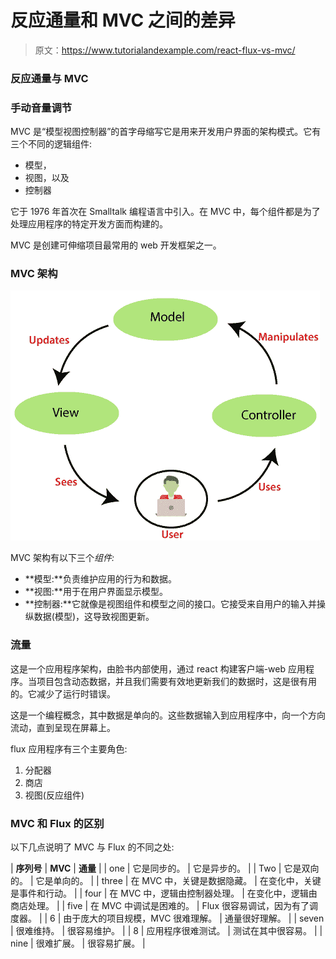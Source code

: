 # 反应通量和 MVC 之间的差异

> 原文：<https://www.tutorialandexample.com/react-flux-vs-mvc/>

### 反应通量与 MVC

### 手动音量调节

MVC 是“模型视图控制器”的首字母缩写它是用来开发用户界面的架构模式。它有三个不同的逻辑组件:

*   模型，
*   视图，以及
*   控制器

它于 1976 年首次在 Smalltalk 编程语言中引入。在 MVC 中，每个组件都是为了处理应用程序的特定开发方面而构建的。

MVC 是创建可伸缩项目最常用的 web 开发框架之一。

### MVC 架构

![MVC Architecture](img/5f14512cdc71b0c4fcea2895a03e4c34.png)

MVC 架构有以下三个*组件:*

*   **模型:**负责维护应用的行为和数据。
*   **视图:**用于在用户界面显示模型。
*   **控制器:**它就像是视图组件和模型之间的接口。它接受来自用户的输入并操纵数据(模型)，这导致视图更新。

### 流量

这是一个应用程序架构，由脸书内部使用，通过 react 构建客户端-web 应用程序。当项目包含动态数据，并且我们需要有效地更新我们的数据时，这是很有用的。它减少了运行时错误。

这是一个编程概念，其中数据是单向的。这些数据输入到应用程序中，向一个方向流动，直到呈现在屏幕上。

flux 应用程序有三个主要角色:

1.  分配器
2.  商店
3.  视图(反应组件)

### MVC 和 Flux 的区别

以下几点说明了 MVC 与 Flux 的不同之处:

| **序列号** | **MVC** | **通量** |
| one | 它是同步的。 | 它是异步的。 |
| Two | 它是双向的。 | 它是单向的。 |
| three | 在 MVC 中，关键是数据隐藏。 | 在变化中，关键是事件和行动。 |
| four | 在 MVC 中，逻辑由控制器处理。 | 在变化中，逻辑由商店处理。 |
| five | 在 MVC 中调试是困难的。 | Flux 很容易调试，因为有了调度器。 |
| 6 | 由于庞大的项目规模，MVC 很难理解。 | 通量很好理解。 |
| seven | 很难维持。 | 很容易维护。 |
| 8 | 应用程序很难测试。 | 测试在其中很容易。 |
| nine | 很难扩展。 | 很容易扩展。 |